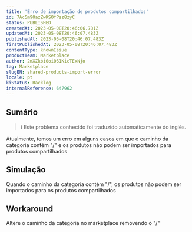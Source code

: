 ```yaml
---
title: 'Erro de importação de produtos compartilhados'
id: 7Ac5m90azZwKSOfPsz8zyC
status: PUBLISHED
createdAt: 2023-05-08T20:46:06.781Z
updatedAt: 2023-05-08T20:46:07.483Z
publishedAt: 2023-05-08T20:46:07.483Z
firstPublishedAt: 2023-05-08T20:46:07.483Z
contentType: knownIssue
productTeam: Marketplace
author: 2mXZkbi0oi061KicTExNjo
tag: Marketplace
slugEN: shared-products-import-error
locale: pt
kiStatus: Backlog
internalReference: 647962
---
```


## Sumário

>ℹ️ Este problema conhecido foi traduzido automaticamente do inglês.


Atualmente, temos um erro em alguns casos em que o caminho da categoria contém "/" e os produtos não podem ser importados para produtos compartilhados


## Simulação


Quando o caminho da categoria contém "/", os produtos não podem ser importados para os produtos compartilhados




## Workaround


Altere o caminho da categoria no marketplace removendo o "/"





